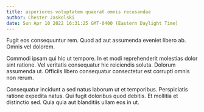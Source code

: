```yaml
---
title: asperiores voluptatem quaerat omnis recusandae
author: Chester Jaskolski
date: Sun Apr 10 2022 16:31:25 GMT-0400 (Eastern Daylight Time)
---
```

Fugit eos consequuntur rem. Quod ad aut assumenda eveniet libero ab. Omnis vel dolorem.

 Commodi ipsam qui hic ut tempore. In et modi reprehenderit molestias dolor sint ratione. Vel veritatis consequatur hic reiciendis soluta. Dolorum assumenda ut. Officiis libero consequatur consectetur est corrupti omnis non rerum.

 Consequatur incidunt a sed natus laborum ut et temporibus. Perspiciatis ratione expedita natus. Qui fugit doloribus quod debitis. Et mollitia et distinctio sed. Quia quia aut blanditiis ullam eos in ut.